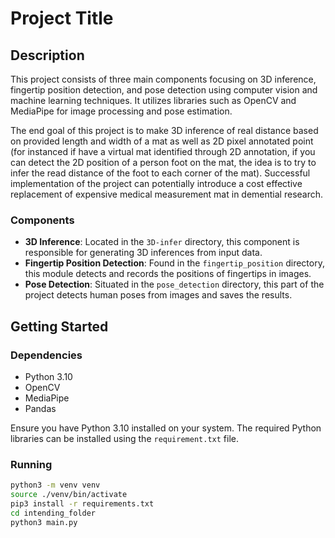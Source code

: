 # Project Title

## Description

This project consists of three main components focusing on 3D inference, fingertip position detection, and pose detection using computer vision and machine learning techniques. It utilizes libraries such as OpenCV and MediaPipe for image processing and pose estimation.

The end goal of this project is to make 3D inference of real distance based on provided length and width of a mat as well as 2D pixel annotated point (for instanced if have a virtual mat identified through 2D annotation, if you can detect the 2D position of a person foot on the mat, the idea is to try to infer the read distance of the foot to each corner of the mat). Successful implementation of the project can potentially introduce a cost effective replacement of expensive medical measurement mat in demential research.
### Components

- **3D Inference**: Located in the `3D-infer` directory, this component is responsible for generating 3D inferences from input data.
- **Fingertip Position Detection**: Found in the `fingertip_position` directory, this module detects and records the positions of fingertips in images.
- **Pose Detection**: Situated in the `pose_detection` directory, this part of the project detects human poses from images and saves the results.

## Getting Started

### Dependencies

- Python 3.10
- OpenCV
- MediaPipe
- Pandas

Ensure you have Python 3.10 installed on your system. The required Python libraries can be installed using the `requirement.txt` file.

### Running

```sh
python3 -m venv venv
source ./venv/bin/activate
pip3 install -r requirements.txt
cd intending_folder
python3 main.py
